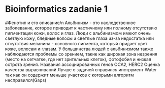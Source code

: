 # Bioinformatics zadanie 1
#Фенотип и его описание/n
Альбинизм - это наследственное заболевание, которое приводит к частичному или полному отсутствию пигментации кожи, волос и глаз. Люди с альбинизмом имеют очень светлую кожу, бледные волосы и светлые глаза из-за недостатка или отсутствия меланина - основного пигмента, который придает цвет коже, волосам и глазам. У большинства людей с альбинизмом также наблюдаются проблемы со зрением, такие как широкая зона незрения (место на сетчатке, где нет зрительных клеток), фотофобия и низкая острота зрения.
Названия ассоциированных генов
OCA2, HERC2
Оценка качества выравниваний
Лучше с задачей справился инструмент Water так как он содержит меньше участков с которыми алгоритм несправился(Gaps)
